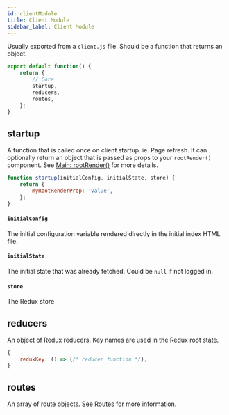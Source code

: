 ```yaml
---
id: clientModule
title: Client Module
sidebar_label: Client Module
---
```


Usually exported from a `client.js` file. Should be a function that returns an object.

```javascript
export default function() {
	return {
		// Core
		startup,
		reducers,
		routes,
	};
}
```

## startup
A function that is called once on client startup. ie. Page refresh.
It can optionally return an object that is passed as props to your `rootRender()` component.
See [Main: rootRender()](main#rootrenderjs) for more details.

```javascript
function startup(initialConfig, initialState, store) {
	return {
		myRootRenderProp: 'value',
	};
}
```

#### `initialConfig`
The initial configuration variable rendered directly in the initial index HTML file.

#### `initialState`
The initial state that was already fetched. Could be `null` if not logged in.

#### `store`
The Redux store

## reducers
An object of Redux reducers. Key names are used in the Redux root state.

```javascript
{
	reduxKey: () => {/* reducer function */},
}
```

## routes
An array of route objects.
See [Routes](routes) for more information.
